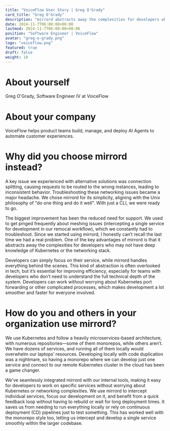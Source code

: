 ```yaml
---
title: "VoiceFlow User Story | Greg O'Grady"
card_title: "Greg O'Grady"
description: "mirrord abstracts away the complexities for developers who may not have deep knowledge of Kubernetes or the networking stack"
date: 2024-11-7T06:00:00+00:00
lastmod: 2024-11-7T06:00:00+00:00
position: "Software Engineer | VoiceFlow"
avatar: "greg-o-grady.png"
logo: "voiceflow.png"
featured: true
draft: false
weight: 10
---
```


# About yourself 
Greg O'Grady, Software Engineer IV at VoiceFlow

# About your company
VoiceFlow helps product teams build, manage, and deploy AI Agents to automate customer experiences.


# Why did you choose mirrord instead? 

A key issue we experienced with alternative solutions was connection splitting, causing requests to be routed to the wrong instances, leading to inconsistent behavior. Troubleshooting these networking issues became a major headache. We chose mirrord for its simplicity, aligning with the Unix philosophy of "do one thing and do it well". With just a CLI, we were ready to go. 

The biggest improvement has been the reduced need for support. We used to get pinged frequently about meshing issues (intercepting a single service for development in our remocal workflow), which we constantly had to troubleshoot. 
Since we started using mirrord, I honestly can’t recall the last time we had a real problem. One of the key advantages of mirrord is that it abstracts away the complexities for developers who may not have deep knowledge of Kubernetes or the networking stack.

Developers can simply focus on their service, while mirrord handles everything behind the scenes. This kind of abstraction is often overlooked in tech, but it’s essential for improving efficiency, especially for teams with developers who don’t need to understand the full technical depth of the system. Developers can work without worrying about Kubernetes port forwarding or other complicated processes, which makes development a lot smoother and faster for everyone involved.

# How do you and others in your organization use mirrord? 
We use Kubernetes and follow a heavily microservices-based architecture, with numerous repositories—some of them monorepos, while others aren’t. We have dozens of services, and running all of them locally would overwhelm our laptops’ resources. Developing locally with code duplication was a nightmare, so having a monorepo where we can develop just one service and connect to our remote Kubernetes cluster in the cloud has been a game changer. 

We've seamlessly integrated mirrord with our internal tools, making it easy for developers to work on specific services without worrying about Kubernetes or networking complexities. We use mirrord to intercept individual services, focus our development on it, and benefit from a quick feedback loop without having to rebuild or wait for long deployment times. It saves us from needing to run everything locally or rely on continuous deployment (CD) pipelines just to test something. This has worked well with the monorepo style too, letting us intercept and develop a single service smoothly within the larger codebase.

